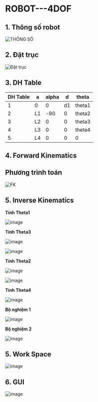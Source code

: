 
# ROBOT---4DOF
## 1. Thông số robot
![THÔNG SỐ](https://i.imgur.com/GGJHiP2.png)
## 2. Đặt trục 
![Đặt trục](https://i.imgur.com/dAzqvYy.png)
## 3. DH Table
| DH Table | a | alpha | d | theta |
|--------------|-------|------|-------| -------|
| 1 | 0 | 0 |d1 | theta1 |
|2| L1 | -90| 0 | theta2 |
| 3 |  L2 | 0 | 0 | theta3 |
| 4 |  L3 | 0 | 0 | theta4 |
| 5 |  L4 | 0 | 0 | 0 |

## 4. Forward Kinematics
## Phương trình toán

![FK](https://i.imgur.com/yhMA6QW.png)

## 5. Inverse Kinematics
**Tính Theta1**

![image](https://github.com/Hailuuvan/ROBOT---4DOF/assets/108060328/4929a8d1-9346-4f06-a207-6c3703241936)

**Tính Theta3**

![image](https://github.com/Hailuuvan/ROBOT---4DOF/assets/108060328/f6a97d12-58c1-4140-8d59-d544800e4a5c)

![image](https://github.com/Hailuuvan/ROBOT---4DOF/assets/108060328/7143abba-b790-4fef-8d17-da3565dc4133)

**Tính Theta2**

![image](https://github.com/Hailuuvan/ROBOT---4DOF/assets/108060328/a331b6a7-e106-4a02-b035-30abdb049310)

![image](https://github.com/Hailuuvan/ROBOT---4DOF/assets/108060328/5d51cde8-976b-4963-a6a2-89a3ec1d290e)

**Tính Theta4**

![image](https://github.com/Hailuuvan/ROBOT---4DOF/assets/108060328/efd8533d-0141-4e2c-9e51-25517b3f23b6)

**Bộ nghiệm 1**


![image](https://github.com/Hailuuvan/ROBOT---4DOF/assets/108060328/9890b811-d8ca-4eff-b404-1b0675d08bb9)

**Bộ nghiệm 2**

![image](https://github.com/Hailuuvan/ROBOT---4DOF/assets/108060328/beb47364-0e61-4a2c-bc91-d689014748e9)

## 5. Work Space

![image](https://github.com/Hailuuvan/ROBOT---4DOF/assets/108060328/1bea8b07-dbc4-46e1-a26f-618282cc983c)

## 6. GUI

![image](https://github.com/Hailuuvan/ROBOT---4DOF/assets/108060328/b6f7c31d-484f-46f3-bfac-036436d11263)





